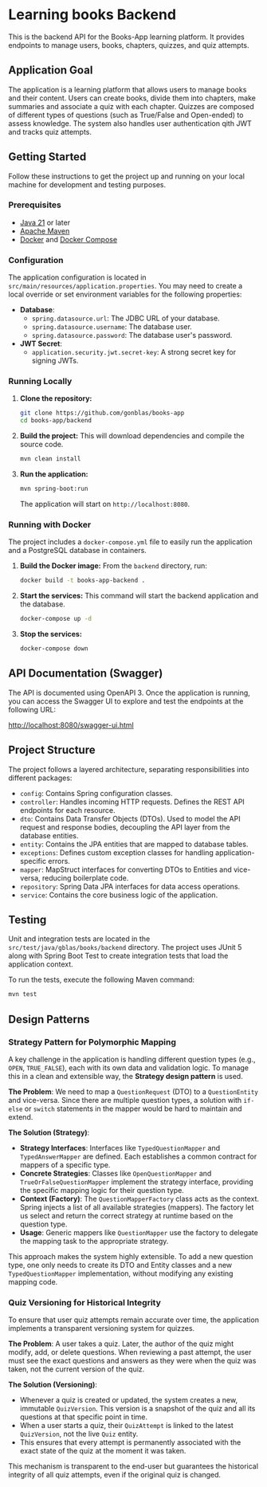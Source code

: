 # Learning books Backend

This is the backend API for the Books-App learning platform. It provides endpoints to manage users, books, chapters, quizzes, and quiz attempts.

## Application Goal

The application is a learning platform that allows users to manage books and their content. Users can create books, divide them into chapters, make summaries and associate a quiz with each chapter. Quizzes are composed of different types of questions (such as True/False and Open-ended) to assess knowledge. The system also handles user authentication qith JWT and tracks quiz attempts. 

## Getting Started

Follow these instructions to get the project up and running on your local machine for development and testing purposes.

### Prerequisites

-   [Java 21](https://www.oracle.com/java/technologies/javase/jdk21-archive-downloads.html) or later
-   [Apache Maven](https://maven.apache.org/download.cgi)
-   [Docker](https://www.docker.com/products/docker-desktop/) and [Docker Compose](https://docs.docker.com/compose/install/)

### Configuration

The application configuration is located in `src/main/resources/application.properties`. You may need to create a local override or set environment variables for the following properties:

-   **Database**:
    -   `spring.datasource.url`: The JDBC URL of your database.
    -   `spring.datasource.username`: The database user.
    -   `spring.datasource.password`: The database user's password.
-   **JWT Secret**:
    -   `application.security.jwt.secret-key`: A strong secret key for signing JWTs.

### Running Locally

1.  **Clone the repository:**
    ```bash
    git clone https://github.com/gonblas/books-app
    cd books-app/backend
    ```

2.  **Build the project:** This will download dependencies and compile the source code.
    ```bash
    mvn clean install
    ```

3.  **Run the application:**
    ```bash
    mvn spring-boot:run
    ```
    The application will start on `http://localhost:8080`.

### Running with Docker

The project includes a `docker-compose.yml` file to easily run the application and a PostgreSQL database in containers.

1.  **Build the Docker image:**
    From the `backend` directory, run:
    ```bash
    docker build -t books-app-backend .
    ```

2.  **Start the services:**
    This command will start the backend application and the database.
    ```bash
    docker-compose up -d
    ```

3.  **Stop the services:**
    ```bash
    docker-compose down
    ```

## API Documentation (Swagger)

The API is documented using OpenAPI 3. Once the application is running, you can access the Swagger UI to explore and test the endpoints at the following URL:

[http://localhost:8080/swagger-ui.html](http://localhost:8080/swagger-ui.html)

## Project Structure

The project follows a layered architecture, separating responsibilities into different packages:

-   `config`: Contains Spring configuration classes.
-   `controller`: Handles incoming HTTP requests. Defines the REST API endpoints for each resource.
-   `dto`: Contains Data Transfer Objects (DTOs). Used to model the API request and response bodies, decoupling the API layer from the database entities.
-   `entity`: Contains the JPA entities that are mapped to database tables.
-   `exceptions`: Defines custom exception classes for handling application-specific errors.
-   `mapper`: MapStruct interfaces for converting DTOs to Entities and vice-versa, reducing boilerplate code.
-   `repository`: Spring Data JPA interfaces for data access operations.
-   `service`: Contains the core business logic of the application.

## Testing

Unit and integration tests are located in the `src/test/java/gblas/books/backend` directory. The project uses JUnit 5 along with Spring Boot Test to create integration tests that load the application context.

To run the tests, execute the following Maven command:
```bash
mvn test
```

## Design Patterns

### Strategy Pattern for Polymorphic Mapping

A key challenge in the application is handling different question types (e.g., `OPEN`, `TRUE_FALSE`), each with its own data and validation logic. To manage this in a clean and extensible way, the **Strategy design pattern** is used.

**The Problem**: We need to map a `QuestionRequest` (DTO) to a `QuestionEntity` and vice-versa. Since there are multiple question types, a solution with `if-else` or `switch` statements in the mapper would be hard to maintain and extend.

**The Solution (Strategy)**:
-   **Strategy Interfaces**: Interfaces like `TypedQuestionMapper` and `TypedAnswerMapper` are defined. Each establishes a common contract for mappers of a specific type.
-   **Concrete Strategies**: Classes like `OpenQuestionMapper` and `TrueOrFalseQuestionMapper` implement the strategy interface, providing the specific mapping logic for their question type.
-   **Context (Factory)**: The `QuestionMapperFactory` class acts as the context. Spring injects a list of all available strategies (mappers). The factory let us select and return the correct strategy at runtime based on the question type.
-   **Usage**: Generic mappers like `QuestionMapper` use the factory to delegate the mapping task to the appropriate strategy.

This approach makes the system highly extensible. To add a new question type, one only needs to create its DTO and Entity classes and a new `TypedQuestionMapper` implementation, without modifying any existing mapping code.

### Quiz Versioning for Historical Integrity

To ensure that user quiz attempts remain accurate over time, the application implements a transparent versioning system for quizzes.

**The Problem**: A user takes a quiz. Later, the author of the quiz might modify, add, or delete questions. When reviewing a past attempt, the user must see the exact questions and answers as they were when the quiz was taken, not the current version of the quiz.

**The Solution (Versioning)**:
-   Whenever a quiz is created or updated, the system creates a new, immutable `QuizVersion`. This version is a snapshot of the quiz and all its questions at that specific point in time.
-   When a user starts a quiz, their `QuizAttempt` is linked to the latest `QuizVersion`, not the live `Quiz` entity.
-   This ensures that every attempt is permanently associated with the exact state of the quiz at the moment it was taken.

This mechanism is transparent to the end-user but guarantees the historical integrity of all quiz attempts, even if the original quiz is changed.